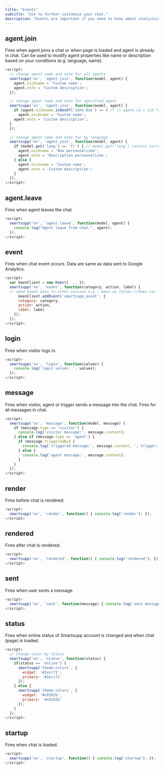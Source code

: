 ```yaml
---
title: "Events"
subtitle: "Use to further customize your chat."
description: "Events are important if you need to know about statistics and how is chat used."
---
```


## agent.join

Fires when agent joins a chat or when page is loaded and agent is already in chat. Can be used to modify agent properties like name or description based on your conditions (e.g: language, name).

```js
<script>
  // change agent name and note for all agents
  smartsupp('on', 'agent.join', function(model, agent) {
    agent.nickname = 'Custom name';
    agent.note = 'Custom description';
  });

  // change agent name and note for specified agent
  smartsupp('on', 'agent.join', function(model, agent) {
    if (agent.nickname.indexOf('John Doe') >= 0 /* || agent.id = 123 */) {
      agent.nickname = 'Custom name';
    agent.note = 'Custom description';
  }
  });

  // change agent name and note for by language
  smartsupp('on', 'agent.join', function(model, agent) {
    if (model.get('lang') == 'fr') { // model.get('lang') returns current chat language
      agent.nickname = 'Nom personnalisée';
      agent.note = 'Description personnalisée';
    } else {
      agent.nickname = 'Custom name';
      agent.note = 'Custom description';
    }
  });
</script>
```

## agent.leave

Fires when agent leaves the chat.

```js
<script>
  smartsupp('on', 'agent.leave', function(model, agent) {
    console.log("Agent leave from chat:", agent);
  });
</script>
```

## event

Fires when chat event occurs. Data are same as data sent to Google Analytics.

```js
<script>
  var keenClient = new Keen({ ... });
  smartsupp('on', 'event', function(category, action, label) {
  // send event data to other service e.g.: keen.io (https://keen.io)
      keenClient.addEvent('smartsupp_event', {
      category: category,
      action: action,
      label: label
    });
  });
</script>
```

## login

Fires when visitor logs in.

```js
<script>
  smartsupp('on', 'login', function(values) {
    console.log('login values: ', values);
  });
</script>
```

## message

Fires when visitor, agent or trigger sends a message into the chat. Fires for all messages in chat.

```js
<script>
  smartsupp('on', 'message', function(model, message) {
    if (message.type == 'visitor') {
      console.log('visitor message:', message.content);
    } else if (message.type == 'agent') {
      if (message.triggeredBy) {
        console.log('triggered message:', message.content, '; trigger:'+message.triggeredBy);
      } else {
        console.log('agent message:', message.content);
      }
    }
  });
</script>
```

## render

Fires before chat is rendered.

```js
<script>
  smartsupp('on', 'render', function() { console.log('render'); });
</script>
```

## rendered

Fires after chat is rendered.

```js
<script>
  smartsupp('on', 'rendered', function() { console.log('rendered'); });
</script>
```

## sent

Fires when user sents a message.

```js
<script>
  smartsupp('on', 'sent', function(message) { console.log('sent message:', message); });
</script>
```

## status

Fires when online status of Smartsupp account is changed and when chat (page) is loaded.

```js
<script>
  // Change color by status
  smartsupp('on', 'status', function(status) {
    if(status == 'online') {
      smartsupp('theme:colors', {
        widget: '#2ecc71',
        primary: '#2ecc71'
      });
    } else {
      smartsupp('theme:colors', {
        widget: '#c0392b',
        primary: '#c0392b'
      });
    }
  });
</script>
```

## startup

Fires when chat is loaded.

```js
<script>
  smartsupp('on', 'startup', function() { console.log('startup'); });
</script>
```
